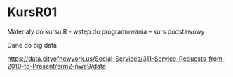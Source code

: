 # KursR01
Materiały do kursu R - wstęp do programowania –  kurs podstawowy

Dane do big data

https://data.cityofnewyork.us/Social-Services/311-Service-Requests-from-2010-to-Present/erm2-nwe9/data

